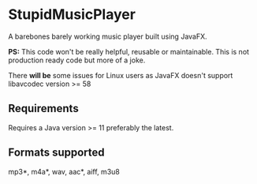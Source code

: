# StupidMusicPlayer
A barebones barely working music player built using JavaFX. 

**PS:** This code won't be really helpful, reusable or maintainable. This is not production ready code but more of a joke.

There **will be** some issues for Linux users as JavaFX doesn't support libavcodec version >= 58

## Requirements
Requires a Java version >= 11 preferably the latest.


## Formats supported
mp3*, m4a*, wav, aac*, aiff, m3u8
